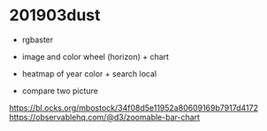 # 201903dust

- rgbaster
     
- image and color wheel (horizon) + chart
- heatmap of year color + search local
- compare two picture  
  
https://bl.ocks.org/mbostock/34f08d5e11952a80609169b7917d4172  
https://observablehq.com/@d3/zoomable-bar-chart
